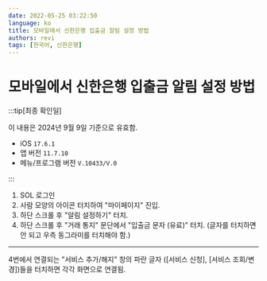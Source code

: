```yaml
---
date: 2022-05-25 03:22:50
language: ko
title: 모바일에서 신한은행 입출금 알림 설정 방법
authors: revi
tags: [한국어, 신한은행]
---
```


<!--
SPDX-FileCopyrightText: (C) 2022 Hong Yongmin (https://revi.xyz/) <yewon@revi.email>

SPDX-License-Identifier: LicenseRef-CC-BY-ND-2.0-KR
-->

# 모바일에서 신한은행 입출금 알림 설정 방법

:::tip[최종 확인일]

이 내용은 2024년 9월 9일 기준으로 유효함.

- iOS `17.6.1`
- 앱 버전 `11.7.10`
- 메뉴/프로그램 버전 `V.10433/V.0`

:::

1. SOL 로그인
2. 사람 모양의 아이콘 터치하여 "마이페이지" 진입.
3. 하단 스크롤 후 "알림 설정하기" 터치.
4. 하단 스크롤 후 "거래 통지" 문단에서 "입출금 문자 (유료)" 터치.
  (글자를 터치하면 안 되고 우측 동그라미를 터치해야 함.)

<!-- truncate -->

---

4번에서 연결되는 "서비스 추가/해지" 창의 파란 글자 ([서비스 신청], [서비스 조회/변경])들을
터치하면 각각 화면으로 연결됨.
